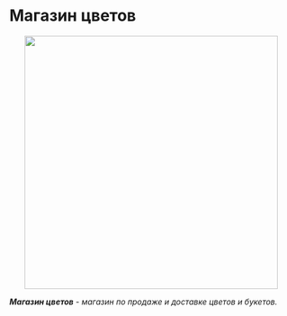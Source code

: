 # Магазин цветов
<p align="center">
      <img src="https://cdn.worldvectorlogo.com/logos/litmus.svg" width="450">
</p>

***Магазин цветов***  *- магазин по продаже и доставке цветов и букетов.* 
